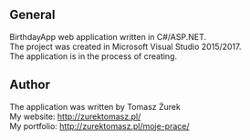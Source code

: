 ## General
BirthdayApp web application written in C#/ASP.NET.<br />
The project was created in Microsoft Visual Studio 2015/2017. <br />
The application is in the process of creating.

## Author
The application was written by Tomasz Żurek<br />
My website: http://zurektomasz.pl/ <br />
My portfolio: http://zurektomasz.pl/moje-prace/
